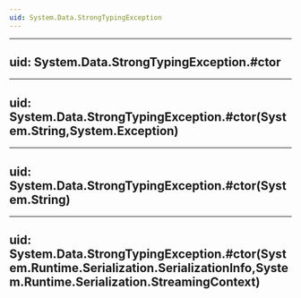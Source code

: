 ```yaml
---
uid: System.Data.StrongTypingException
---
```


---
uid: System.Data.StrongTypingException.#ctor
---

---
uid: System.Data.StrongTypingException.#ctor(System.String,System.Exception)
---

---
uid: System.Data.StrongTypingException.#ctor(System.String)
---

---
uid: System.Data.StrongTypingException.#ctor(System.Runtime.Serialization.SerializationInfo,System.Runtime.Serialization.StreamingContext)
---
